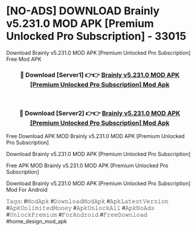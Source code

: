 # [NO-ADS] DOWNLOAD Brainly v5.231.0 MOD APK [Premium Unlocked Pro Subscription] - 33015
Download Brainly v5.231.0 MOD APK [Premium Unlocked Pro Subscription] Free Mod APK

<div align="center">
<h3>🔴 Download [Server1] 👉👉 <a href="https://apk-comot.site?title=Brainly_v5.231.0_MOD_APK_[Premium_Unlocked_Pro_Subscription]">Brainly v5.231.0 MOD APK [Premium Unlocked Pro Subscription] Mod Apk</a></h3><br>

<h3>🔴 Download [Server2] 👉👉 <a href="https://apk-comot.site?title=Brainly_v5.231.0_MOD_APK_[Premium_Unlocked_Pro_Subscription]">Brainly v5.231.0 MOD APK [Premium Unlocked Pro Subscription] Mod Apk</a></h3>
</div>


Free Download APK MOD Brainly v5.231.0 MOD APK [Premium Unlocked Pro Subscription]

Download Brainly v5.231.0 MOD APK [Premium Unlocked Pro Subscription] 

Free APK MOD Brainly v5.231.0 MOD APK [Premium Unlocked Pro Subscription] 

Download Brainly v5.231.0 MOD APK [Premium Unlocked Pro Subscription] Mod For Android

𝚃𝚊𝚐𝚜: #𝙼𝚘𝚍𝙰𝚙𝚔 #𝙳𝚘𝚠𝚗𝚕𝚘𝚊𝚍𝙼𝚘𝚍𝙰𝚙𝚔 #𝙰𝚙𝚔𝙻𝚊𝚝𝚎𝚜𝚝𝚅𝚎𝚛𝚜𝚒𝚘𝚗 #𝙰𝚙𝚔𝚄𝚗𝚕𝚒𝚖𝚒𝚝𝚎𝚍𝙼𝚘𝚗𝚎𝚢 #𝙰𝚙𝚔𝚄𝚗𝚕𝚘𝚌𝚔𝙰𝚕𝚕 #𝙰𝚙𝚔𝙽𝚘𝙰𝚍𝚜 #𝚄𝚗𝚕𝚘𝚌𝚔𝙿𝚛𝚎𝚖𝚒𝚞𝚖 #𝙵𝚘𝚛𝙰𝚗𝚍𝚛𝚘𝚒𝚍 #𝙵𝚛𝚎𝚎𝙳𝚘𝚠𝚗𝚕𝚘𝚊𝚍 #home_design_mod_apk